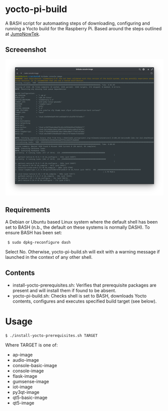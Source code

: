 # yocto-pi-build

A BASH script for automaating steps of downloading, configuring and running a Yocto 
build for the Raspberry Pi. Based around the steps outlined at 
[JumpNowTek](https://jumpnowtek.com/rpi/Raspberry-Pi-Systems-with_Yocto.html).

## Screeenshot

![Yocto build](./preview/yocto-build.png)

## Requirements

A Debian or Ubuntu based Linux system where the default shell has been set to
BASH (n.b., the default on these systems is normally DASH). To ensure BASH has
been set:

```
 $ sudo dpkg-reconfigure dash
```

Select No. Otherwise, yocto-pi-build.sh will exit with a warning message if launched 
in the context of any other shell.

## Contents

* install-yocto-prerequisites.sh: Verifies that prerequisite packages are present 
and will install them if found to be absent.
* yocto-pi-build.sh: Checks shell is set to BASH, downloads Yocto contents, configures 
and executes specified build target (see below).

# Usage

```
$ ./install-yocto-prerequisites.sh TARGET
```

Where TARGET is one of:

* ap-image
* audio-image
* console-basic-image
* console-image
* flask-image
* gumsense-image
* iot-image
* py3qt-image
* qt5-basic-image
* qt5-image





